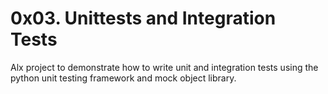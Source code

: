 # 0x03. Unittests and Integration Tests
Alx project to demonstrate how to write unit and integration tests using the python unit testing framework and mock object library.

